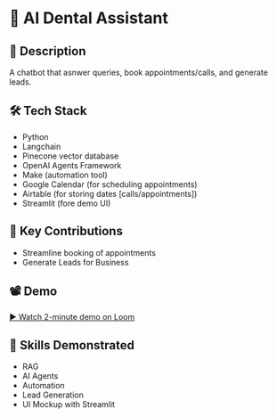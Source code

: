 # 📁 AI Dental Assistant

## 📝 Description
A chatbot that asnwer queries, book appointments/calls, and generate leads.

## 🛠️ Tech Stack
- Python
- Langchain
- Pinecone vector database
- OpenAI Agents Framework
- Make (automation tool)
- Google Calendar (for scheduling appointments)
- Airtable (for storing dates [calls/appointments])
- Streamlit (fore demo UI)

## 🚀 Key Contributions 
- Streamline booking of appointments
- Generate Leads for Business

## 📽️ Demo
[▶️ Watch 2-minute demo on Loom](https://www.loom.com/share/57747cdbad0f4026b0522f5fae7f040e?sid=61cbe790-97a5-4fd7-9cf3-d5aee8c145eb)

## 🧠 Skills Demonstrated
- RAG
- AI Agents
- Automation
- Lead Generation
- UI Mockup with Streamlit
